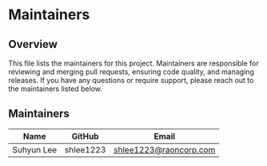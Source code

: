 # Maintainers

## Overview

This file lists the maintainers for this project. Maintainers are responsible for reviewing and merging pull requests, ensuring code quality, and managing releases. 
If you have any questions or require support, please reach out to the maintainers listed below.

## Maintainers

| Name        | GitHub      | Email                  |
| ----------- | ----------- | ---------------------- |
| Suhyun Lee  | shlee1223   | shlee1223@raoncorp.com |
